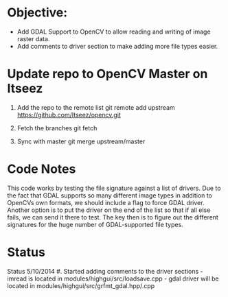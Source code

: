 
Objective:
==========

* Add GDAL Support to OpenCV to allow reading and writing of image raster data.
* Add comments to driver section to make adding more file types easier.

Update repo to OpenCV Master on Itseez
======================================

1.  Add the repo to the remote list
    git remote add upstream https://github.com/Itseez/opencv.git

2.  Fetch the branches
    git fetch

3.  Sync with master
    git merge upstream/master

Code Notes
==========

This code works by testing the file signature against a list of drivers.  Due to the fact that
GDAL supports so many different image types in addition to OpenCVs own formats, we should include
a flag to force GDAL driver.  Another option is to put the driver on the end of the list so that
if all else fails, we can send it there to test. The key then is to figure out the different
signatures for the huge number of GDAL-supported file types.


Status
======

Status 5/10/2014
#.  Started adding comments to the driver sections
    - imread is located in modules/highgui/src/loadsave.cpp
    - gdal driver will be located in modules/highgui/src/grfmt_gdal.hpp/.cpp
